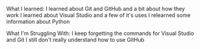 What I learned:
I learned about Git and GitHub and a bit about how they work
I learned about Visual Studio and a few of it's uses
I relearned some information about Python

What I'm Struggling With:
I keep forgetting the commands for Visual Studio and Git
I still don't really understand how to use GitHub